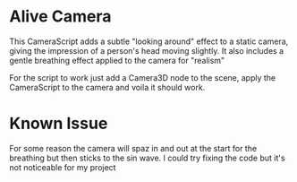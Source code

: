 # Alive Camera
This CameraScript adds a subtle "looking around" effect to a static camera, giving the impression of a person's head moving slightly. It also includes a gentle breathing effect applied to the camera for "realism" 

For the script to work just add a Camera3D node to the scene, apply the CameraScript to the camera and voila it should work.

# Known Issue
For some reason the camera will spaz in and out at the start for the breathing but then sticks to the sin wave. I could try fixing the code but it's not noticeable for my project
